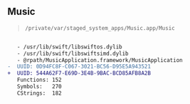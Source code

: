 ## Music

> `/private/var/staged_system_apps/Music.app/Music`

```diff

   - /usr/lib/swift/libswiftos.dylib
   - /usr/lib/swift/libswiftsimd.dylib
   - @rpath/MusicApplication.framework/MusicApplication
-  UUID: 0D94FC8F-C067-3021-BC56-D95E5A943521
+  UUID: 544A62F7-E69D-3E4B-9BAC-BCD85AFB8A2B
   Functions: 152
   Symbols:   270
   CStrings:  182

```

